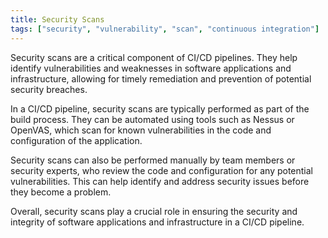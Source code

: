 ```yaml
---
title: Security Scans
tags: ["security", "vulnerability", "scan", "continuous integration"]
---
```


Security scans are a critical component of CI/CD pipelines. They help identify vulnerabilities and weaknesses in software applications and infrastructure, allowing for timely remediation and prevention of potential security breaches.

In a CI/CD pipeline, security scans are typically performed as part of the build process. They can be automated using tools such as Nessus or OpenVAS, which scan for known vulnerabilities in the code and configuration of the application.

Security scans can also be performed manually by team members or security experts, who review the code and configuration for any potential vulnerabilities. This can help identify and address security issues before they become a problem.

Overall, security scans play a crucial role in ensuring the security and integrity of software applications and infrastructure in a CI/CD pipeline.
